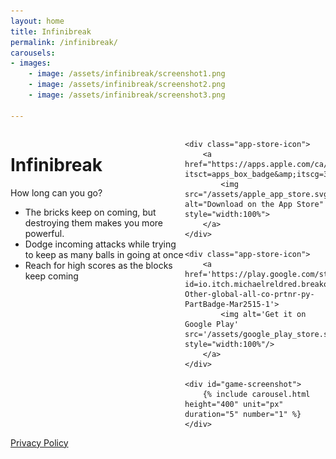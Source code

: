 ```yaml
---
layout: home
title: Infinibreak
permalink: /infinibreak/
carousels:
- images:
    - image: /assets/infinibreak/screenshot1.png
    - image: /assets/infinibreak/screenshot2.png
    - image: /assets/infinibreak/screenshot3.png

---
```

<style>
    #game-header {
        display: grid;
        grid-template-columns: auto auto 225px;
        width: 100%;
        gap: 0px;
    }

    #game-content {
        grid-area: 1 / 1 / 2 / 3;
    }

    #game-screenshot {
        grid-area: 1 / 3 / 3 / 4;
    }

    .app-store-icon {
        padding: 6.25%;
    }
    .app-store-icon img {
        width: 75%;
    }

</style>

<div id="game-header">
    <div id="game-content">
        <h1>Infinibreak</h1>
        <p>How long can you go?
            <ul>
                <li>The bricks keep on coming, but destroying them makes you more powerful.</li>
                <li>Dodge incoming attacks while trying to keep as many balls in going at once</li>
                <li>Reach for high scores as the blocks keep coming</li>
            </ul>
        </p>
    </div>

    <div class="app-store-icon">
        <a href="https://apps.apple.com/ca/app/infinibreak/id1553616537?itsct=apps_box_badge&amp;itscg=30200">
            <img src="/assets/apple_app_store.svg" alt="Download on the App Store" style="width:100%">
        </a>
    </div>

    <div class="app-store-icon">
        <a href='https://play.google.com/store/apps/details?id=io.itch.michaelreldred.breakoutclone&pcampaignid=pcampaignidMKT-Other-global-all-co-prtnr-py-PartBadge-Mar2515-1'>
            <img alt='Get it on Google Play' src='/assets/google_play_store.svg' style="width:100%"/>
        </a>
    </div>

    <div id="game-screenshot">
        {% include carousel.html height="400" unit="px" duration="5" number="1" %}
    </div>
</div>

<div id="game-footer">
    <a href="infinibreak/privacypolicy/">Privacy Policy</a>
</div>